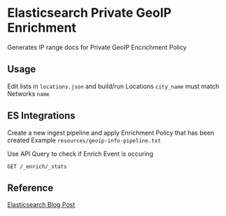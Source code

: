 # Elasticsearch Private GeoIP Enrichment

Generates IP range docs for Private GeoIP Encrichment Policy

## Usage

Edit lists in `locations.json` and build/run
Locations `city_name` must match Networks `name`

## ES Integrations

Create a new ingest pipeline and apply Enrichment Policy that has been created
Example `resources/geoip-info-pipeline.txt`

Use API Query to check if Enrich Event is occuring

`GET /_enrich/_stats`

## Reference

[Elasticsearch Blog Post](https://www.elastic.co/blog/enriching-elasticsearch-data-geo-ips-internal-private-ip-addresses)